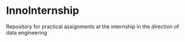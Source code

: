 # InnoInternship
Repository for practical assignments at the internship in the direction of data engineering
